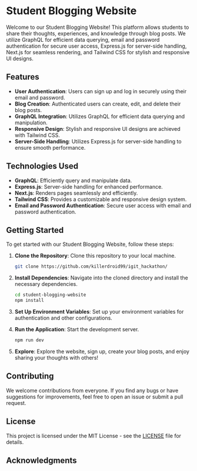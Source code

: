 # Student Blogging Website

Welcome to our Student Blogging Website! This platform allows students to share their thoughts, experiences, and knowledge through blog posts. We utilize GraphQL for efficient data querying, email and password authentication for secure user access, Express.js for server-side handling, Next.js for seamless rendering, and Tailwind CSS for stylish and responsive UI designs.

## Features

- **User Authentication**: Users can sign up and log in securely using their email and password.
- **Blog Creation**: Authenticated users can create, edit, and delete their blog posts.
- **GraphQL Integration**: Utilizes GraphQL for efficient data querying and manipulation.
- **Responsive Design**: Stylish and responsive UI designs are achieved with Tailwind CSS.
- **Server-Side Handling**: Utilizes Express.js for server-side handling to ensure smooth performance.

## Technologies Used

- **GraphQL**: Efficiently query and manipulate data.
- **Express.js**: Server-side handling for enhanced performance.
- **Next.js**: Renders pages seamlessly and efficiently.
- **Tailwind CSS**: Provides a customizable and responsive design system.
- **Email and Password Authentication**: Secure user access with email and password authentication.

## Getting Started

To get started with our Student Blogging Website, follow these steps:

1. **Clone the Repository**: Clone this repository to your local machine.

   ```bash
   git clone https://github.com/killerdroid99/igit_hackathon/
   ```

2. **Install Dependencies**: Navigate into the cloned directory and install the necessary dependencies.

   ```bash
   cd student-blogging-website
   npm install
   ```

3. **Set Up Environment Variables**: Set up your environment variables for authentication and other configurations.

4. **Run the Application**: Start the development server.

   ```bash
   npm run dev
   ```

5. **Explore**: Explore the website, sign up, create your blog posts, and enjoy sharing your thoughts with others!

## Contributing

We welcome contributions from everyone. If you find any bugs or have suggestions for improvements, feel free to open an issue or submit a pull request.

## License

This project is licensed under the MIT License - see the [LICENSE](LICENSE) file for details.

## Acknowledgments

